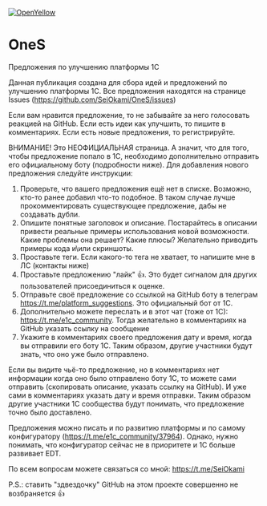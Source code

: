 [![OpenYellow](https://img.shields.io/endpoint?url=https://openyellow.org/data/badges/6/354582651.json)](https://openyellow.org/grid?data=top&repo=354582651)

# OneS
Предложения по улучшению платформы 1С

Данная публикация создана для сбора идей и предложений по улучшению платформы 1С.
Все предложения находятся на странице Issues (https://github.com/SeiOkami/OneS/issues)

Если вам нравится предложение, то не забывайте за него голосовать реакцией на GitHub.
Если есть идеи как улучшить, то пишите в комментариях.
Если есть новые предложения, то регистрируйте.

ВНИМАНИЕ! Это НЕОФИЦИАЛЬНАЯ страница. А значит, что для того, чтобы предложение попало в 1С, необходимо дополнительно отправить его официальному боту (подробности ниже).
Для добавления нового предложения следуйте инструкции:

1. Проверьте, что вашего предложения ещё нет в списке. Возможно, кто-то ранее добавил что-то подобное. В таком случае лучше прокомментировать существующее предложение, дабы не создавать дубли.
2. Опишите понятные заголовок и описание. Постарайтесь в описании привести реальные примеры использования новой возможности. Какие проблемы она решает? Какие плюсы? Желательно приводить примеры кода и\или скриншоты.
3. Проставьте теги. Если какого-то тега не хватает, то напишите мне в ЛС (контакты ниже)
4. Проставьте предложению "лайк" 👍. Это будет сигналом для других пользователей присоединиться к оценке.
5. Отправьте своё предложение со ссылкой на GitHub боту в телеграм https://t.me/platform_suggestions. Это официальный бот от 1С.
6. Дополнительно можете переслать и в этот чат (тоже от 1С): https://t.me/e1c_community. Тогда желательно в комментариях на GitHub указать ссылку на сообщение
7. Укажите в комментариях своего предложения дату и время, когда вы отправили его боту 1С. Таким образом, другие участники будут знать, что оно уже было отправлено.

Если вы видите чьё-то предложение, но в комментариях нет информации когда оно было отправлено боту 1С, то можете сами отправить (скопировать описание, указать ссылку на GitHub). И уже сами в комментариях указать дату и время отправки. Таким образом другие участники 1С сообщества будут понимать, что предложение точно было доставлено.

Предложения можно писать и по развитию платформы и по самому конфигуратору (https://t.me/e1c_community/37964). 
Однако, нужно понимать, что конфигуратор сейчас не в приоритете и 1С больше развивает EDT.

По всем вопросам можете связаться со мной: https://t.me/SeiOkami

P.S.: ставить "здвездочку" GitHub на этом проекте совершенно не возбраняется 👍
